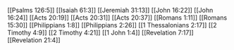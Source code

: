 [[Psalms 126:5]]
[[Isaiah 61:3]]
[[Jeremiah 31:13]]
[[John 16:22]]
[[John 16:24]]
[[Acts 20:19]]
[[Acts 20:31]]
[[Acts 20:37]]
[[Romans 1:11]]
[[Romans 15:30]]
[[Philippians 1:8]]
[[Philippians 2:26]]
[[1 Thessalonians 2:17]]
[[2 Timothy 4:9]]
[[2 Timothy 4:21]]
[[1 John 1:4]]
[[Revelation 7:17]]
[[Revelation 21:4]]
